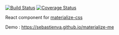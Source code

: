 [![Build Status](https://travis-ci.org/sebastienva/materialize-me.svg?branch=master)](https://travis-ci.org/sebastienva/materialize-me)
[![Coverage Status](https://coveralls.io/repos/github/sebastienva/materialize-me/badge.svg?branch=master)](https://coveralls.io/github/sebastienva/materialize-me?branch=master)


React component for [materialize-css](http://materializecss.com/)

Demo : https://sebastienva.github.io/materialize-me
